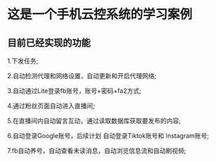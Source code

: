 # 这是一个手机云控系统的学习案例

## 目前已经实现的功能

1.下发任务;

2.自动检测代理和网络设置，自动更新和开启代理网络;

3.自动通过Lite登录fb账号，账号+密码+fa2方式;

4.通过粉丝页面自动进入直播间;

5.在直播间内自动留言互动，通过读取数据库获取要发布的内容;

6.自动登录Google账号，后续计划 自动登录Tiktok账号和 Instagram账号;

7.fb自动养号，自动查看未读消息，自动浏览信息流和自动刷视频;


